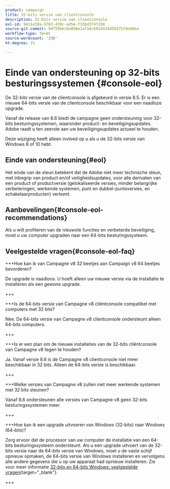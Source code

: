 ```yaml
---
product: campaign
title: 32-bits versie van clientconsole
description: 32-bits versie van clientconsole
exl-id: 9411e38a-5783-439c-ad54-f33bd374f2b8
source-git-commit: 9df599ec0a898a1af16cb92d334d50375fde86ba
workflow-type: tm+mt
source-wordcount: '338'
ht-degree: 1%

---
```


# Einde van ondersteuning op 32-bits besturingssystemen {#console-eol}

De 32-bits versie van de clientconsole is afgekeurd in versie 8.5. Er is een nieuwe 64-bits versie van de clientconsole beschikbaar voor een naadloze upgrade.

Vanaf de release van 8.6 biedt de campagne geen ondersteuning voor 32-bits besturingssystemen, waaronder product- en beveiligingsupdates. Adobe raadt u ten zeerste aan uw beveiligingsupdates actueel te houden.

Deze wijziging heeft alleen invloed op u als u de 32-bits versie van Windows 8 of 10 hebt.

## Einde van ondersteuning{#eol}

Het einde van de steun betekent dat de Adobe niet meer technische steun, met inbegrip van product en/of veiligheidsupdates, voor alle derivaten van een product of productversie (gelokaliseerde versies, minder belangrijke verbeteringen, werkende systemen, punt en dubbel-puntsversies, en schakelaarproducten) verleent.

## Aanbevelingen{#console-eol-recommendations}

Als u wilt profiteren van de nieuwste functies en verbeterde beveiliging, moet u uw computer upgraden naar een 64-bits besturingssysteem.

## Veelgestelde vragen{#console-eol-faq}

+++Hoe kan ik van Campagne v8 32 beetjes aan Campaign v8 64 beetjes bevorderen?

De upgrade is naadloos. U hoeft alleen uw nieuwe versie via de installatie te installeren als een gewone upgrade.

+++

+++Is de 64-bits versie van Campagne v8 cliëntconsole compatibel met computers met 32 bits?

Nee. De 64-bits versie van Campagne v8 clientconsole ondersteunt alleen 64-bits computers.

+++

+++Is er een plan om de nieuwe installaties van de 32-bits cliëntconsole van Campagne v8 tegen te houden?

Ja. Vanaf versie 8.6 is de Campagne v8 clientconsole niet meer beschikbaar in 32 bits. Alleen de 64-bits versie is beschikbaar.

+++

+++Welke versies van Campagne v8 zullen niet meer werkende systemen met 32 bits steunen?

Vanaf 8.6 ondersteunen alle versies van Campagne v8 geen 32-bits besturingssystemen meer.

+++

+++Hoe kan ik een upgrade uitvoeren van Windows (32-bits) naar Windows (64-bits)?

Zorg ervoor dat de processor van uw computer de installatie van een 64-bits besturingssysteem ondersteunt. Als u een upgrade uitvoert van de 32-bits versie naar de 64-bits versie van Windows, moet u de vaste schijf opnieuw opmaken, de 64-bits versie van Windows installeren en vervolgens alle andere gegevens die u op uw apparaat had opnieuw installeren. Zie voor meer informatie [32-bits en 64-bits Windows: veelgestelde vragen](https://support.microsoft.com/en-us/windows/32-bit-and-64-bit-windows-frequently-asked-questions-c6ca9541-8dce-4d48-0415-94a3faa2e13d){target="_blank"}.

+++

<!--
+++ How do I check if I am on a 32-bit computer or 64-bit?

**WINDOWS 10 AND WINDOWS 8.1**

1. Click the **Start** button, then select **Settings** > **System** > **About**.
1. Under **Device specifications**, see **System type**.

**WINDOWS 7**
1. Select the **Start** button, right-click **Computer** and select **Properties**.
1. Under **System**, see the system type.

For more information, see [32-bit and 64-bit Windows: Frequently asked questions](https://support.microsoft.com/en-us/windows/32-bit-and-64-bit-windows-frequently-asked-questions-c6ca9541-8dce-4d48-0415-94a3faa2e13d){target="_blank"}.

+++
-->

